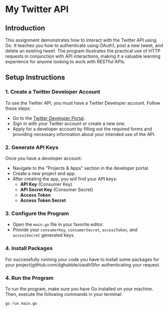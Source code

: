 ﻿# My Twitter API 

## Introduction
This assignment demonstrates how to interact with the Twitter API using Go. It teaches you how to authenticate using OAuth1, post a new tweet, and delete an existing tweet. The program illustrates the practical use of HTTP requests in conjunction with API interactions, making it a valuable learning experience for anyone looking to work with RESTful APIs.

## Setup Instructions

### 1. Create a Twitter Developer Account
To use the Twitter API, you must have a Twitter Developer account. Follow these steps:
- Go to the [Twitter Developer Portal](https://developer.twitter.com/).
- Sign in with your Twitter account or create a new one.
- Apply for a developer account by filling out the required forms and providing necessary information about your intended use of the API.

### 2. Generate API Keys
Once you have a developer account:
- Navigate to the "Projects & Apps" section in the developer portal.
- Create a new project and app.
- After creating the app, you will find your API keys:
  - **API Key** (Consumer Key)
  - **API Secret Key** (Consumer Secret)
  - **Access Token**
  - **Access Token Secret**

### 3. Configure the Program
- Open the `main.go` file in your favorite editor.
- Provide your  `consumerKey`, `consumerSecret`, `accessToken`, and `accessSecret` generated keys.

### 4. Install Packages
For successfully running your code you have to install some packages for your project(gitHub.com/dghubble/oauth1)for authenticating your request.


### 4. Run the Program
To run the program, make sure you have Go installed on your machine. Then, execute the following commands in your terminal:
```bash
go run main.go

